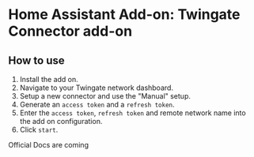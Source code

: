 # Home Assistant Add-on: Twingate Connector add-on

## How to use

1. Install the add on.
2. Navigate to your Twingate network dashboard.
3. Setup a new connector and use the "Manual" setup.
4. Generate an `access token` and a `refresh token`.
5. Enter the `access token`, `refresh token` and remote network name into the add on configuration.
6. Click `start`.

Official Docs are coming
